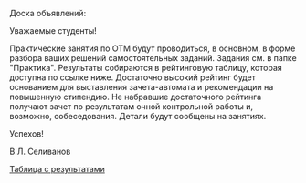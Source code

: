 Доска объявлений:

Уважаемые студенты!

Практические занятия по ОТМ будут проводиться, в основном, в форме разбора ваших решений самостоятельных заданий. Задания см. в папке "Практика". 
Результаты собираются в рейтинговую таблицу, которая доступна по ссылке ниже. Достаточно высокий рейтинг будет основанием для выставления зачета-автомата и рекомендации на повышенную стипендию.
Не набравшие достаточного рейтинга получают зачет по результатам очной контрольной работы и, возможно, собеседования. Детали будут сообщены на занятиях.

Успехов!

В.Л. Селиванов




[Таблица с результатами](https://docs.google.com/spreadsheets/d/1evWp-Hhzs36jRN7MhpjcBVy7LAIIiQPZFxvZDyPBJHM/edit#gid=0)
